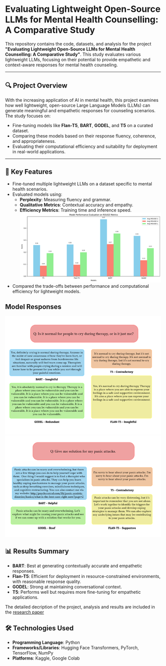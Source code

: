 # Evaluating Lightweight Open-Source LLMs for Mental Health Counselling: A Comparative Study

This repository contains the code, datasets, and analysis for the project **"Evaluating Lightweight Open-Source LLMs for Mental Health Counselling: A Comparative Study"**. This study evaluates various lightweight LLMs, focusing on their potential to provide empathetic and context-aware responses for mental health counseling.

---

## 🔍 **Project Overview**

With the increasing application of AI in mental health, this project examines how well lightweight, open-source Large Language Models (LLMs) can generate meaningful and empathetic responses for counseling scenarios. The study focuses on:

- Fine-tuning models like **Flan-T5**, **BART**, **GODEL**, and **T5** on a curated dataset.
- Comparing these models based on their response fluency, coherence, and appropriateness.
- Evaluating their computational efficiency and suitability for deployment in real-world applications.

---

## 🚀 Key Features

- Fine-tuned multiple lightweight LLMs on a dataset specific to mental health scenarios.
- Evaluated models using:
  - **Perplexity**: Measuring fluency and grammar.
  - **Qualitative Metrics**: Contextual accuracy and empathy.
  - **Efficiency Metrics**: Training time and inference speed.
![Rouge Scores achieved](images_results/rouge_scores.png)
- Compared the trade-offs between performance and computational efficiency for lightweight models.

## Model Responses

![Sample Responses Generated by fine_tuned models](images_results/real_time_response_1.png)
![Sample Response Generated by fine_tuned models](images_results/real_time_response_2.png)



## 📊 Results Summary

- **BART**: Best at generating contextually accurate and empathetic responses.
- **Flan-T5**: Efficient for deployment in resource-constrained environments, with reasonable response quality.
- **GODEL**: Strong at maintaining conversational context.
- **T5**: Performs well but requires more fine-tuning for empathetic applications.

The detailed decription of the project, analysis and results are included in the [research paper](Research_Paper_Comparitive_Analysis.pdf) 


## 🛠 Technologies Used

- **Programming Language**: Python
- **Frameworks/Libraries**: Hugging Face Transformers, PyTorch, TensorFlow, NumPy
- **Platforms**: Kaggle, Google Colab





